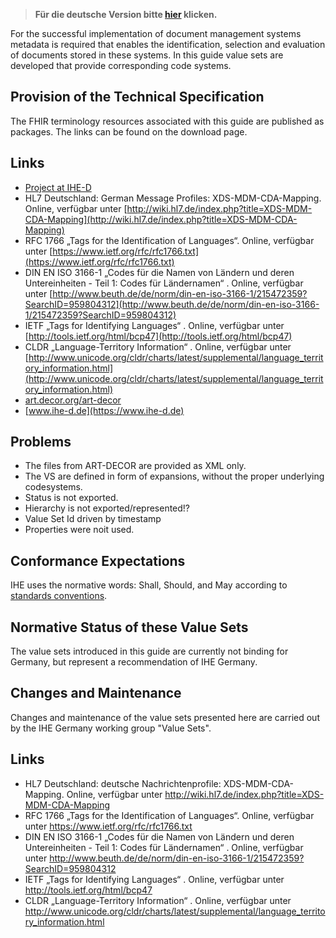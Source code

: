 > **Für die deutsche Version bitte [hier](index.html) klicken.**

For the successful implementation of document management systems metadata is required that enables the identification, 
selection and evaluation of documents stored in these systems. 
In this guide value sets are developed that provide corresponding code systems. 

## Provision of the Technical Specification

The FHIR terminology resources associated with this guide are published as packages.
The links can be found on the download page.

## Links

* [Project at IHE-D](https://www.ihe-d.de/projekte/xds-value-sets-fuer-deutschland/)
* HL7 Deutschland: German Message Profiles: XDS-MDM-CDA-Mapping. Online, verfügbar unter [http://wiki.hl7.de/index.php?title=XDS-MDM-CDA-Mapping](http://wiki.hl7.de/index.php?title=XDS-MDM-CDA-Mapping)
* RFC 1766 „Tags for the Identification of Languages“. Online, verfügbar unter [https://www.ietf.org/rfc/rfc1766.txt](https://www.ietf.org/rfc/rfc1766.txt)
* DIN EN ISO 3166-1 „Codes für die Namen von Ländern und deren Untereinheiten - Teil 1: Codes für Ländernamen“ . Online, verfügbar unter [http://www.beuth.de/de/norm/din-en-iso-3166-1/215472359?SearchID=959804312](http://www.beuth.de/de/norm/din-en-iso-3166-1/215472359?SearchID=959804312)
* IETF „Tags for Identifying Languages“ . Online, verfügbar unter [http://tools.ietf.org/html/bcp47](http://tools.ietf.org/html/bcp47)
* CLDR „Language-Territory Information“ . Online, verfügbar unter [http://www.unicode.org/cldr/charts/latest/supplemental/language_territory_information.html](http://www.unicode.org/cldr/charts/latest/supplemental/language_territory_information.html)
* [art.decor.org/art-decor](https://art.decor.org/art-decor)
* [www.ihe-d.de](https://www.ihe-d.de)

## Problems

* The files from ART-DECOR are provided as XML only.
* The VS are defined in form of expansions, without the proper underlying codesystems.
* Status is not exported.
* Hierarchy is not exported/represented!?
* Value Set Id driven by timestamp
* Properties were noit used.

## Conformance Expectations

IHE uses the normative words: Shall, Should, and May according to [standards conventions](https://profiles.ihe.net/GeneralIntro/ch-E.html).

## Normative Status of these Value Sets

The value sets introduced in this guide are currently not binding for Germany, but represent a recommendation of IHE Germany.

## Changes and Maintenance

Changes and maintenance of the value sets presented here are carried out by the IHE Germany working group "Value Sets". 

## Links

* HL7 Deutschland: deutsche Nachrichtenprofile: XDS-MDM-CDA-Mapping. Online, verfügbar unter http://wiki.hl7.de/index.php?title=XDS-MDM-CDA-Mapping
* RFC 1766 „Tags for the Identification of Languages“. Online, verfügbar unter https://www.ietf.org/rfc/rfc1766.txt
* DIN EN ISO 3166-1 „Codes für die Namen von Ländern und deren Untereinheiten - Teil 1: Codes für Ländernamen“ . Online, verfügbar unter http://www.beuth.de/de/norm/din-en-iso-3166-1/215472359?SearchID=959804312
* IETF „Tags for Identifying Languages“ . Online, verfügbar unter http://tools.ietf.org/html/bcp47
* CLDR „Language-Territory Information“ . Online, verfügbar unter http://www.unicode.org/cldr/charts/latest/supplemental/language_territory_information.html


